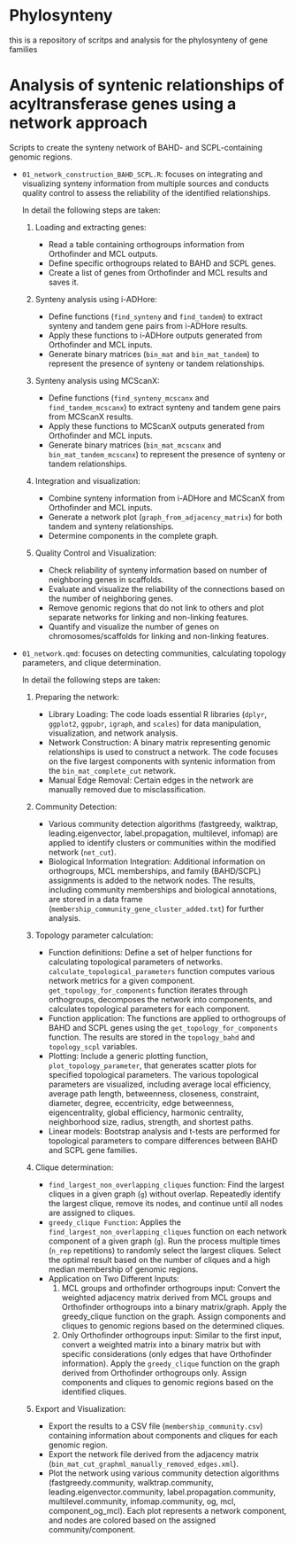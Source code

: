 # Phylosynteny
this is a repository of scritps and analysis for the phylosynteny of gene families

# Analysis of syntenic relationships of acyltransferase genes using a network approach

Scripts to create the synteny network of BAHD- and SCPL-containing genomic regions. 

- `01_network_construction_BAHD_SCPL.R`: focuses on integrating and 
  visualizing synteny information from multiple sources and conducts quality 
  control to assess the reliability of the identified relationships.
  
  In detail the following steps are taken:
  

    1. Loading and extracting genes:
        - Read a table containing orthogroups information from Orthofinder and MCL outputs.
        - Define specific orthogroups related to BAHD and SCPL genes.
        - Create a list of genes from Orthofinder and MCL results and saves it.

    2. Synteny analysis using i-ADHore:
        - Define functions (`find_synteny` and `find_tandem`) to extract 
          synteny and tandem gene pairs from i-ADHore results.
        - Apply these functions to i-ADHore outputs generated from Orthofinder 
          and MCL inputs.
        - Generate binary matrices (`bin_mat` and `bin_mat_tandem`) to 
          represent the presence of synteny or tandem relationships.

    3. Synteny analysis using MCScanX:
        - Define functions (`find_synteny_mcscanx` and `find_tandem_mcscanx`) 
          to extract synteny and tandem gene pairs from MCScanX results.
        - Apply these functions to MCScanX outputs generated from Orthofinder 
          and MCL inputs.
        - Generate binary matrices (`bin_mat_mcscanx` and 
          `bin_mat_tandem_mcscanx`) to represent the presence of synteny or 
          tandem relationships.
          
    4. Integration and visualization:
        - Combine synteny information from i-ADHore and MCScanX from Orthofinder 
          and MCL inputs.
        - Generate a network plot (`graph_from_adjacency_matrix`) for 
           both tandem and synteny relationships.
        - Determine components in the complete graph.

    5. Quality Control and Visualization:
        - Check reliability of synteny information based on number of 
          neighboring genes in scaffolds.
        - Evaluate and visualize the reliability of the connections based on 
          the number of neighboring genes.
        - Remove genomic regions that do not link to others and plot separate 
          networks for linking and non-linking features.
        - Quantify and visualize the number of genes on chromosomes/scaffolds
          for linking and non-linking features.
          
- `01_network.qmd`: focuses on detecting communities, calculating topology
  parameters, and clique determination.
  
  In detail the following steps are taken:
  
  
    1. Preparing the network:
        - Library Loading: The code loads essential R libraries 
            (`dplyr`, `ggplot2`, `ggpubr`, `igraph`, and `scales`) for data 
            manipulation, visualization, and network analysis.
        - Network Construction: A binary matrix representing genomic relationships 
            is used to construct a network. The code focuses on the five 
            largest components with syntenic information from the 
            `bin_mat_complete_cut` network.
        - Manual Edge Removal: Certain edges in the network are manually 
            removed due to misclassification. 
            
    2. Community Detection:
        - Various community detection algorithms 
            (fastgreedy, walktrap, leading.eigenvector, label.propagation, 
            multilevel, infomap) are applied to identify clusters or communities 
            within the modified network (`net_cut`).
        - Biological Information Integration: Additional information on 
            orthogroups, MCL memberships, and family (BAHD/SCPL) assignments is 
            added to the network nodes. The results, including community 
            memberships and biological annotations, are stored in a data frame
            (`membership_community_gene_cluster_added.txt`) for further analysis.
            
    3. Topology parameter calculation:
        - Function definitions: Define a set of helper functions 
            for calculating topological parameters of networks.
            `calculate_topological_parameters` function computes various 
            network metrics for a given component.
            `get_topology_for_components` function iterates through 
            orthogroups, decomposes the network into components, 
            and calculates topological parameters for each component.
        - Function application: The functions are applied to orthogroups of 
            BAHD and SCPL genes using the `get_topology_for_components` function.
            The results are stored in the `topology_bahd` and `topology_scpl` 
            variables.
        - Plotting: Include a generic plotting function, 
            `plot_topology_parameter`, that generates scatter plots for 
            specified topological parameters.
            The various topological parameters are visualized, 
            including average local efficiency, average path length, 
            betweenness, closeness, constraint, diameter, degree, 
            eccentricity, edge betweenness, eigencentrality, global 
            efficiency, harmonic centrality, neighborhood size, radius, 
            strength, and shortest paths.
        - Linear models: Bootstrap analysis and t-tests are performed for 
            topological parameters to compare differences between 
            BAHD and SCPL gene families.

    4. Clique determination:
        - `find_largest_non_overlapping_cliques` function:
            Find the largest cliques in a given graph (`g`) without overlap.
            Repeatedly identify the largest clique, remove its nodes, 
            and continue until all nodes are assigned to cliques.
        - `greedy_clique Function`: Applies the 
            `find_largest_non_overlapping_cliques` function on each network 
            component of a given graph (`g`).
            Run the process multiple times (`n_rep` repetitions) to randomly 
            select the largest cliques.
            Select the optimal result based on the number of cliques and a 
            high median membership of genomic regions.
        - Application on Two Different Inputs:
            1. MCL groups and orthofinder orthogroups input:
                Convert the weighted adjacency matrix derived from 
                MCL groups and Orthofinder orthogroups into a binary matrix/graph.
                Apply the greedy_clique function on the graph.
                Assign components and cliques to genomic regions based on the 
                determined cliques.
            2. Only Orthofinder orthogroups input:
                Similar to the first input, convert a weighted matrix into a 
                binary matrix but with specific considerations (only edges
                that have Orthofinder information).
                Apply the `greedy_clique` function on the graph derived from 
                Orthofinder orthogroups only.
                Assign components and cliques to genomic regions based on the 
                identified cliques.

    5. Export and Visualization:
        - Export the results to a CSV file (`membership_community.csv`) 
            containing information about components and cliques for each 
            genomic region.
        - Export the network file derived from the adjacency matrix 
            (`bin_mat_cut_graphml_manually_removed_edges.xml`).
        - Plot the network using various community detection algorithms 
            (fastgreedy.community, walktrap.community, 
            leading.eigenvector.community, label.propagation.community, 
            multilevel.community, infomap.community, og, mcl, component_og_mcl).
            Each plot represents a network component, and nodes are colored 
            based on the assigned community/component.


